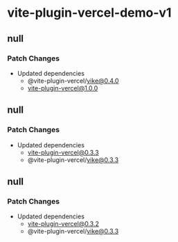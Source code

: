 # vite-plugin-vercel-demo-v1

## null

### Patch Changes

- Updated dependencies
  - @vite-plugin-vercel/vike@0.4.0
  - vite-plugin-vercel@1.0.0

## null

### Patch Changes

- Updated dependencies
  - vite-plugin-vercel@0.3.3
  - @vite-plugin-vercel/vike@0.3.3

## null

### Patch Changes

- Updated dependencies
  - vite-plugin-vercel@0.3.2
  - @vite-plugin-vercel/vike@0.3.3
